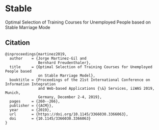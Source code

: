 # Stable
Optimal Selection of Training Courses for Unemployed People based on Stable Marriage Mode
 

 
## Citation
```
@inproceedings{martinez2019,
  author    = {Jorge Martinez-Gil and
               Bernhard Freudenthaler},
  title     = {Optimal Selection of Training Courses for Unemployed People based
               on Stable Marriage Model},
  booktitle = {Proceedings of the 21st International Conference on Information Integration
               and Web-based Applications {\&} Services, iiWAS 2019, Munich,
               Germany, December 2-4, 2019},
  pages     = {260--266},
  publisher = {{ACM}},
  year      = {2019},
  url       = {https://doi.org/10.1145/3366030.3366063},
  doi       = {10.1145/3366030.3366063}
}

```

